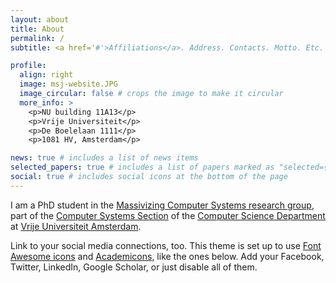 ```yaml
---
layout: about
title: About
permalink: /
subtitle: <a href='#'>Affiliations</a>. Address. Contacts. Motto. Etc.

profile:
  align: right
  image: msj-website.JPG
  image_circular: false # crops the image to make it circular
  more_info: >
    <p>NU building 11A13</p>
    <p>Vrije Universiteit</p>
    <p>De Boelelaan 1111</p>
    <p>1081 HV, Amsterdam</p>

news: true # includes a list of news items
selected_papers: true # includes a list of papers marked as "selected={true}"
social: true # includes social icons at the bottom of the page
---
```


I am a PhD student in the <a href="https://atlarge-research.com/">Massivizing Computer Systems research group</a>, part of the <a href="https://www.vucompsys.net/">Computer Systems Section</a> of the <a href="https://vu.nl/en/about-vu/faculties/faculty-of-science/departments/computer-science">Computer Science Department</a> at <a href="https://vu.nl/en">Vrije Universiteit Amsterdam</a>.

Link to your social media connections, too. This theme is set up to use [Font Awesome icons](https://fontawesome.com/) and [Academicons](https://jpswalsh.github.io/academicons/), like the ones below. Add your Facebook, Twitter, LinkedIn, Google Scholar, or just disable all of them.

